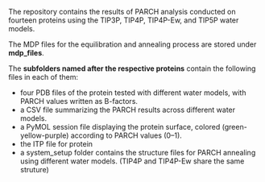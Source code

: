 The repository contains the results of PARCH analysis conducted on fourteen proteins using the TIP3P, TIP4P, TIP4P-Ew, and TIP5P water models.

The MDP files for the equilibration and annealing process are stored under **mdp_files**.

The **subfolders named after the respective proteins** contain the following files in each of them:
- four PDB files of the protein tested with different water models, with PARCH values written as B-factors. 
- a CSV file summarizing the PARCH results across different water models.
- a PyMOL session file displaying the protein surface, colored (green-yellow-purple) according to PARCH values (0–1).
- the ITP file for protein
- a system_setup folder contains the structure files for PARCH annealing using different water models. (TIP4P and TIP4P-Ew share the same struture)
